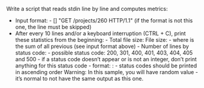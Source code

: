 Write a script that reads stdin line by line and computes metrics:

- Input format: <IP Address> - [<date>] "GET /projects/260 HTTP/1.1" <status code> <file size> (if the format is not this one, the line must be skipped)
- After every 10 lines and/or a keyboard interruption (CTRL + C), print these statistics from the beginning: - Total file size: File size: <total size> - where <total size> is the sum of all previous <file size> (see input format above) - Number of lines by status code: - possible status code: 200, 301, 400, 401, 403, 404, 405 and 500 - if a status code doesn’t appear or is not an integer, don’t print anything for this status code - format: <status code>: <number> - status codes should be printed in ascending order
  Warning: In this sample, you will have random value - it’s normal to not have the same output as this one.
